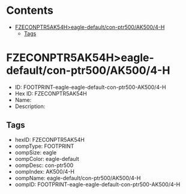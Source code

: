 



Contents
========

* [FZECONPTR5AK54H>eagle-default/con-ptr500/AK500/4-H](#fzeconptr5ak54heagle-defaultcon-ptr500ak5004-h)
	* [Tags](#tags)

# FZECONPTR5AK54H>eagle-default/con-ptr500/AK500/4-H

- ID: FOOTPRINT-eagle-eagle-default-con-ptr500-AK500/4-H
- Hex ID: FZECONPTR5AK54H
- Name: 
- Description: 

## Tags

- hexID: FZECONPTR5AK54H
- oompType: FOOTPRINT
- oompSize: eagle
- oompColor: eagle-default
- oompDesc: con-ptr500
- oompIndex: AK500/4-H
- oompName: eagle-default/con-ptr500/AK500/4-H
- oompID: FOOTPRINT-eagle-eagle-default-con-ptr500-AK500/4-H
